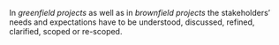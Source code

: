 <include src="EstablishingRequirements.md#preview" />

In <info src="../common/Definitions.md#GreenfieldProject">_greenfield projects_</info> as well as in
<info src="../common/Definitions.md#BrownfieldProject">_brownfield projects_</info> the stakeholders’ needs and expectations
have to be understood, discussed, refined, clarified, 
<info src="../common/Definitions.md#Scope">scoped</info> or re-scoped.

<include src="nestedInclude.md" />

<include src="../index.html" />